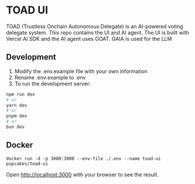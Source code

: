 # TOAD UI

TOAD (Trustless Onchain Autonomous Delegate) is an AI-powered voting delegate system. This repo contains the UI and AI agent. The UI is built with Vercel AI SDK and the AI agent uses GOAT. GAIA is used for the LLM

## Development

1. Modify the .env.example file with your own information
2. Rename .env.example to .env
3. To run the development server:

```bash
npm run dev
# or
yarn dev
# or
pnpm dev
# or
bun dev
```

## Docker

```
docker run -d -p 3000:3000 --env-file ./.env --name toad-ui pupcakes/toad-ui
```

Open [http://localhost:3000](http://localhost:3000) with your browser to see the result.


